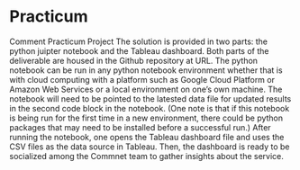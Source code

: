 # Practicum
Comment Practicum Project
The solution is provided in two parts: the python juipter notebook and the Tableau dashboard. Both parts of the deliverable are housed in the Github repository at URL. The python notebook can be run in any python notebook environment whether that is with cloud computing with a platform such as Google Cloud Platform or Amazon Web Services or a local environment on one’s own machine. The notebook will need to be pointed to the latested data file for updated results in the second code block in the notebook. (One note is that if this notebook is being run for the first time in a new environment, there could be python packages that may need to be installed before a successful run.) After running the notebook, one opens the Tableau dashboard file and uses the CSV files as the data source in Tableau. Then, the dashboard is ready to be socialized among the Commnet team to gather insights about the service. 
